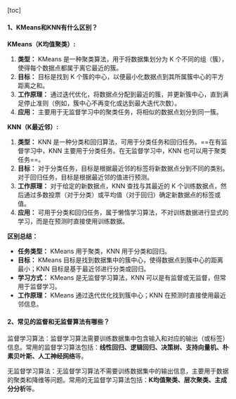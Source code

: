 [toc]

#### 1、KMeans和KNN有什么区别？

**KMeans（K均值聚类）:**

1. **类型：** KMeans 是一种聚类算法，用于将数据集划分为 K 个不同的组（簇），使得每个数据点都属于离它最近的簇。
2. **目标：** 目标是找到 K 个簇的中心，以便最小化数据点到其所属簇中心的平方距离之和。
3. **工作原理：** 通过迭代优化，将数据点分配到最近的簇，并更新簇中心，直到满足停止准则（例如，簇中心不再变化或达到最大迭代次数）。
4. **应用：** 主要用于无监督学习中的聚类任务，将相似的数据点划分到同一簇。

**KNN（K最近邻）:**

1. **类型：** KNN 是一种分类和回归算法，可用于分类任务和回归任务。==在有监督学习中，KNN 主要用于分类任务。在无监督学习中，KNN 也可以用于聚类任务==。
2. **目标：** 对于分类任务，目标是根据最近邻的标签将新数据点分到不同的类别。对于回归任务，目标是根据最近邻的值进行预测。
3. **工作原理：** 对于给定的新数据点，KNN 查找与其最近的 K 个训练数据点，然后通过多数投票（对于分类）或平均值（对于回归）确定新数据点的标签或值。
4. **应用：** 可用于分类和回归任务，属于懒惰学习算法，不对训练数据进行显式的学习，而是在预测时直接使用训练数据。

**区别总结：**

- **任务类型：** KMeans 用于聚类，KNN 用于分类和回归。
- **目标：** KMeans 目标是找到数据集中的簇中心，使得数据点到簇中心的距离最小；KNN 目标是基于最近邻进行分类或回归。
- **学习方式：** KMeans 是无监督学习算法，KNN 可以是有监督或无监督，但常用于监督学习。
- **工作原理：** KMeans 通过迭代优化找到簇中心；KNN 在预测时直接使用最近邻信息。

#### 2、常见的监督和无监督算法有哪些？

监督学习算法：监督学习算法需要训练数据集中包含输入和对应的输出（或标签）信息。常用的监督学习算法包括：**线性回归、逻辑回归、决策树、支持向量机、朴素贝叶斯、人工神经网络**等。

无监督学习算法：无监督学习算法不需要训练数据集中的输出信息，主要用于数据的聚类和降维等问题。常用的无监督学习算法包括：**K均值聚类、层次聚类、主成分分析**等。

















